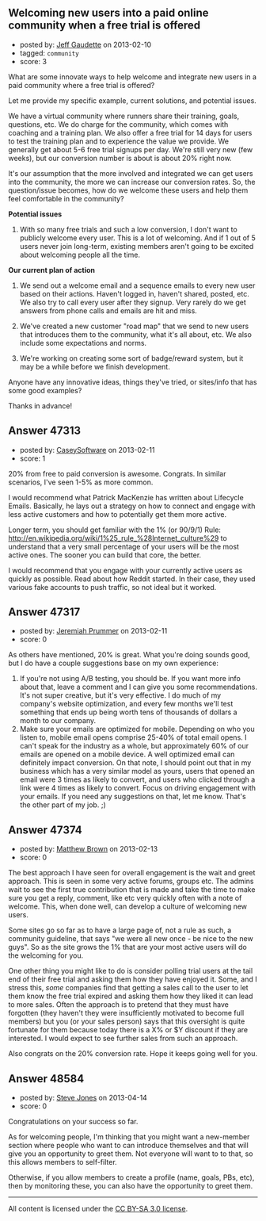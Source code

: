 ## Welcoming new users into a paid online community when a free trial is offered

- posted by: [Jeff Gaudette](https://stackexchange.com/users/-1/19424-jeff-gaudette) on 2013-02-10
- tagged: `community`
- score: 3

What are some innovate ways to help welcome and integrate new users in a paid community where a free trial is offered?

Let me provide my specific example, current solutions, and potential issues. 

We have a virtual community where runners share their training, goals, questions, etc. We do charge for the community, which comes with coaching and a training plan. We also offer a free trial for 14 days for users to test the training plan and to experience the value we provide. We generally get about 5-6 free trial signups per day. We're still very new (few weeks), but our conversion number is about is about 20% right now.

It's our assumption that the more involved and integrated we can get users into the community, the more we can increase our conversion rates. So, the question/issue becomes, how do we welcome these users and help them feel comfortable in the community? 

**Potential issues**

1. With so many free trials and such a low conversion, I don't want to publicly welcome every user. This is a lot of welcoming. And if 1 out of 5 users never join long-term, existing members aren't going to be excited about welcoming people all the time.
 
**Our current plan of action**

1. We send out a welcome email and a sequence emails to every new user based on their actions. Haven't logged in, haven't shared, posted, etc. We also try to call every user after they signup. Very rarely do we get answers from phone calls and emails are hit and miss. 

2. We've created a new customer "road map" that we send to new users that introduces them to the community, what it's all about, etc. We also include some expectations and norms.

3. We're working on creating some sort of badge/reward system, but it may be a while before we finish development.

Anyone have any innovative ideas, things they've tried, or sites/info that has some good examples?

Thanks in advance! 


## Answer 47313

- posted by: [CaseySoftware](https://stackexchange.com/users/-1/11314-caseysoftware) on 2013-02-11
- score: 1

20% from free to paid conversion is awesome. Congrats. In similar scenarios, I've seen 1-5% as more common.

I would recommend what Patrick MacKenzie has written about Lifecycle Emails. Basically, he lays out a strategy on how to connect and engage with less active customers and how to potentially get them more active. 


Longer term, you should get familiar with the 1% (or 90/9/1) Rule:
http://en.wikipedia.org/wiki/1%25_rule_%28Internet_culture%29 to understand that a very small percentage of your users will be the most active ones. The sooner you can build that core, the better.

I would recommend that you engage with your currently active users as quickly as possible. Read about how Reddit started. In their case, they used various fake accounts to push traffic, so not ideal but it worked.


## Answer 47317

- posted by: [Jeremiah Prummer](https://stackexchange.com/users/-1/23938-jeremiah-prummer) on 2013-02-11
- score: 0

As others have mentioned, 20% is great. What you're doing sounds good, but I do have a couple suggestions base on my own experience:

1. If you're not using A/B testing, you should be. If you want more info about that, leave a comment and I can give you some recommendations. It's not super creative, but it's very effective. I do much of my company's website optimization, and every few months we'll test something that ends up being worth tens of thousands of dollars a month to our company.
2. Make sure your emails are optimized for mobile. Depending on who you listen to, mobile email opens comprise 25-40% of total email opens. I can't speak for the industry as a whole, but approximately 60% of our emails are opened on a mobile device. A well optimized email can definitely impact conversion. On that note, I should point out that in my business which has a very similar model as yours, users that opened an email were 3 times as likely to convert, and users who clicked through a link were 4 times as likely to convert. Focus on driving engagement with your emails. If you need any suggestions on that, let me know. That's the other part of my job. ;)


## Answer 47374

- posted by: [Matthew Brown](https://stackexchange.com/users/-1/24003-matthew-brown) on 2013-02-13
- score: 0

The best approach I have seen for overall engagement is the wait and greet approach. This is seen in some very active forums, groups etc. The admins wait to see the first true contribution that is made and take the time to make sure you get a reply, comment, like etc very quickly often with a note of welcome. This, when done well, can develop a culture of welcoming new users. 

Some sites go so far as to have a large page of, not a rule as such, a community guideline, that says "we were all new once - be nice to the new guys". So as the site grows the 1% that are your most active users will do the welcoming for you.

One other thing you might like to do is consider polling trial users at the tail end of their free trial and asking them how they have enjoyed it. Some, and I stress this, *some* companies find that getting a sales call to the user to let them know the free trial expired and asking them how they liked it can lead to more sales. Often the approach is to pretend that they must have forgotten (they haven't they were insufficiently motivated to become full members) but you (or your sales person) says that this oversight is quite fortunate for them because today there is a X% or $Y discount if they are interested. I would expect to see further sales from such an approach.

Also congrats on the 20% conversion rate. Hope it keeps going well for you.


## Answer 48584

- posted by: [Steve Jones](https://stackexchange.com/users/-1/12985-steve-jones) on 2013-04-14
- score: 0

Congratulations on your success so far.

As for welcoming people, I'm thinking that you might want a new-member section where people who want to can introduce themselves and that will give you an opportunity to greet them. Not everyone will want to to that, so this allows members to self-filter.

Otherwise, if you allow members to create a profile (name, goals, PBs, etc), then by monitoring these, you can also have the opportunity to greet them.



---

All content is licensed under the [CC BY-SA 3.0 license](https://creativecommons.org/licenses/by-sa/3.0/).
